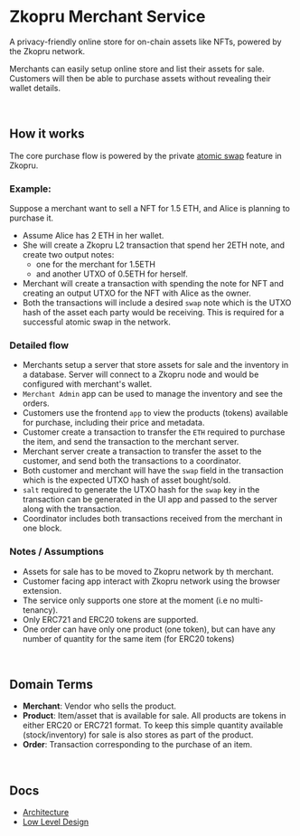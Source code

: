 # Zkopru Merchant Service

A privacy-friendly online store for on-chain assets like NFTs, powered by the Zkopru network. 

Merchants can easily setup online store and list their assets for sale. Customers will then be able to purchase assets without revealing their wallet details. 

<br />

## How it works

The core purchase flow is powered by the private [atomic swap](https://docs.zkopru.network/how-it-works/atomic-swap) feature in Zkopru. 


### Example:

Suppose a merchant want to sell a NFT for 1.5 ETH, and Alice is planning to purchase it.

- Assume Alice has 2 ETH in her wallet.
- She will create a Zkopru L2 transaction that spend her 2ETH note, and create two output notes:
  - one for the merchant for 1.5ETH 
  - and another UTXO of 0.5ETH for herself. 
- Merchant will create a transaction with spending the note for NFT and creating an output UTXO for the NFT with Alice as the owner.
- Both the transactions will include a desired `swap` note which is the UTXO hash of the asset each party would be receiving. This is required for a successful atomic swap in the network.

### Detailed flow

- Merchants setup a server that store assets for sale and the inventory in a database. Server will connect to a Zkopru node and would be configured with merchant's wallet.
- `Merchant Admin` app can be used to manage the inventory and see the orders.
- Customers use the frontend `app` to view the products (tokens) available for purchase, including their price and metadata.
- Customer create a transaction to transfer the `ETH` required to purchase the item, and send the transaction to the merchant server.
- Merchant server create a transaction to transfer the asset to the customer, and send both the transactions to a coordinator.
- Both customer and merchant will have the `swap` field in the transaction which is the expected UTXO hash of asset bought/sold.
- `salt` required to generate the UTXO hash for the `swap` key in the transaction can be generated in the UI app and passed to the server along with the transaction.
- Coordinator includes both transactions received from the merchant in one block.

### Notes / Assumptions

- Assets for sale has to be moved to Zkopru network by th merchant.
- Customer facing app interact with Zkopru network using the browser extension.
- The service only supports one store at the moment (i.e no multi-tenancy).
- Only ERC721 and ERC20 tokens are supported.
- One order can have only one product (one token), but can have any number of quantity for the same item (for ERC20 tokens)

<br />

## Domain Terms
- **Merchant**: Vendor who sells the product.
- **Product**: Item/asset that is available for sale. All products are tokens in either ERC20 or ERC721 format. To keep this simple quantity available (stock/inventory) for sale is also stores as part of the product.
- **Order**: Transaction corresponding to the purchase of an item.

<br />

## Docs
- [Architecture](./docs/architecture.md)
- [Low Level Design](./docs/low-level-design.md)